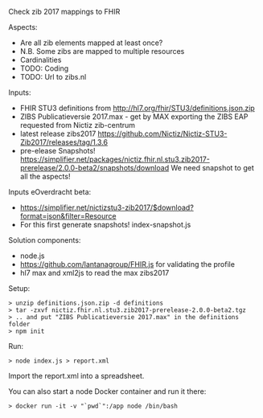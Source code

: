 Check zib 2017 mappings to FHIR

Aspects:
* Are all zib elements mapped at least once?
* N.B. Some zibs are mapped to multiple resources
* Cardinalities
* TODO: Coding
* TODO: Url to zibs.nl

Inputs:
* FHIR STU3 definitions from http://hl7.org/fhir/STU3/definitions.json.zip
* ZIBS Publicatieversie 2017.max - get by MAX exporting the ZIBS EAP requested from Nictiz zib-centrum
* latest release zibs2017 https://github.com/Nictiz/Nictiz-STU3-Zib2017/releases/tag/1.3.6
* pre-elease Snapshots! https://simplifier.net/packages/nictiz.fhir.nl.stu3.zib2017-prerelease/2.0.0-beta2/snapshots/download
We need snapshot to get all the aspects!

Inputs eOverdracht beta:
* https://simplifier.net/nictizstu3-zib2017/$download?format=json&filter=Resource
* For this first generate snapshots! index-snapshot.js

Solution components:
* node.js
* https://github.com/lantanagroup/FHIR.js for validating the profile
* hl7 max and xml2js to read the max zibs2017

Setup:
```
> unzip definitions.json.zip -d definitions
> tar -zxvf nictiz.fhir.nl.stu3.zib2017-prerelease-2.0.0-beta2.tgz
> .. and put "ZIBS Publicatieversie 2017.max" in the definitions folder
> npm init
```

Run:
```
> node index.js > report.xml
```
Import the report.xml into a spreadsheet.

You can also start a node Docker container and run it there:
```
> docker run -it -v "`pwd`":/app node /bin/bash
```